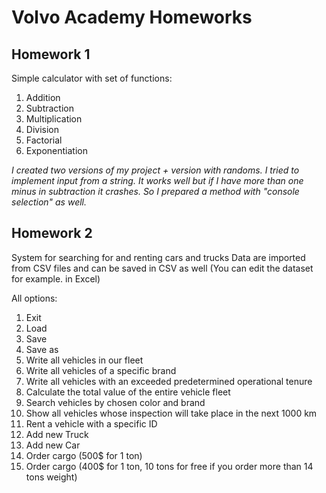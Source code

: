 # Volvo Academy Homeworks
## Homework 1
Simple calculator with set of functions:
1. Addition
2. Subtraction
3. Multiplication
4. Division
5. Factorial
6. Exponentiation

_I created two versions of my project + version with randoms. I tried to implement input from a string. It works well but if I have more than one minus in subtraction it crashes. So I prepared a method with "console selection" as well._

## Homework 2
System for searching for and renting cars and trucks
Data are imported from CSV files and can be saved in CSV as well
(You can edit the dataset for example. in Excel)

All options:

1. Exit
0. Load
1. Save
2. Save as
3. Write all vehicles in our fleet
4. Write all vehicles of a specific brand
5. Write all vehicles with an exceeded predetermined operational tenure
6. Calculate the total value of the entire vehicle fleet
7. Search vehicles by chosen color and brand
8. Show all vehicles whose inspection will take place in the next 1000 km
9. Rent a vehicle with a specific ID
12. Add new Truck
13. Add new Car
14. Order cargo (500$ for 1 ton)
15. Order cargo (400$ for 1 ton, 10 tons for free if you order more than 14 tons weight)


